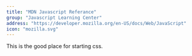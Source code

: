```yaml
---
title: "MDN Javascript Referance"
group: "Javascript Learning Center"
address: "https://developer.mozilla.org/en-US/docs/Web/JavaScript"
icon: "mozilla.svg"
---
```


This is the good place for starting css.